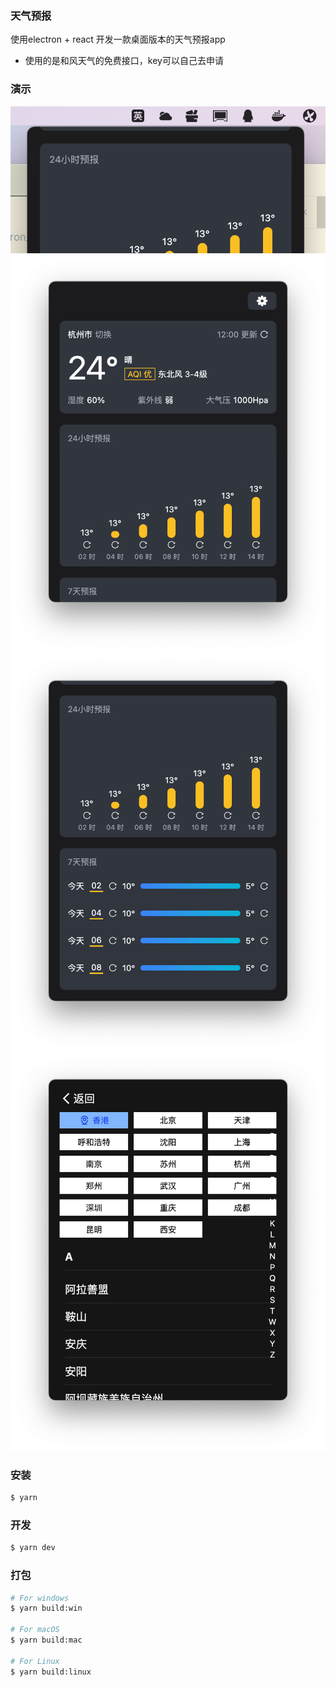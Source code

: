 ### 天气预报

使用electron + react 开发一款桌面版本的天气预报app

- 使用的是和风天气的免费接口，key可以自己去申请

### 演示

![](https://github.com/tiandi0228/electron_weather/blob/main/demo/demo.png)
![](https://github.com/tiandi0228/electron_weather/blob/main/demo/demo1.png)
![](https://github.com/tiandi0228/electron_weather/blob/main/demo/demo2.png)
![](https://github.com/tiandi0228/electron_weather/blob/main/demo/demo3.png)

### 安装

```bash
$ yarn
```

### 开发

```bash
$ yarn dev
```

### 打包

```bash
# For windows
$ yarn build:win

# For macOS
$ yarn build:mac

# For Linux
$ yarn build:linux
```
